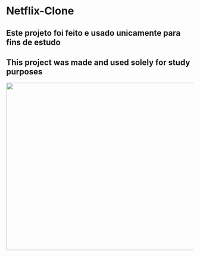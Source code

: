 # Netflix-Clone

## Este projeto foi feito e usado unicamente para fins de estudo
## This project was made and used solely for study purposes



<img height="450" width="574" src="https://media.discordapp.net/attachments/1108011461999079467/1114998800604463155/Captura_de_Tela_2023-06-04_as_16.26.57.png?width=1276&height=936" >
</div>
